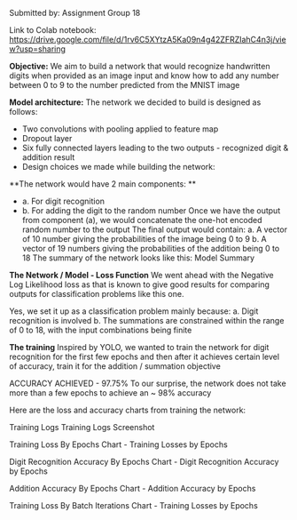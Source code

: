 Submitted by: Assignment Group 18

Link to Colab notebook: https://drive.google.com/file/d/1rv6C5XYtzA5Ka09n4g42ZFRZIahC4n3j/view?usp=sharing

**Objective:**
We aim to build a network that would recognize handwritten digits when provided as an image input and know how to add any number between 0 to 9 to the number predicted from the MNIST image

**Model architecture:**
The network we decided to build is designed as follows:

- Two convolutions with pooling applied to feature map
- Dropout layer
- Six fully connected layers leading to the two outputs - recognized digit & addition result
- Design choices we made while building the network:

**The network would have 2 main components: **
- a. For digit recognition 
- b. For adding the digit to the random number
Once we have the output from component (a), we would concatenate the one-hot encoded random number to the output
The final output would contain: a. A vector of 10 number giving the probabilities of the image being 0 to 9 b. A vector of 19 numbers giving the probabilities of the addition being 0 to 18
The summary of the network looks like this:
Model Summary

**The Network / Model - Loss Function**
We went ahead with the Negative Log Likelihood loss as that is known to give good results for comparing outputs for classification problems like this one.

Yes, we set it up as a classification problem mainly because: a. Digit recognition is involved b. The summations are constrained within the range of 0 to 18, with the input combinations being finite

**The training**
Inspired by YOLO, we wanted to train the network for digit recognition for the first few epochs and then after it achieves certain level of accuracy, train it for the addition / summation objective

ACCURACY ACHIEVED - 97.75%
To our surprise, the network does not take more than a few epochs to achieve an ~ 98% accuracy

Here are the loss and accuracy charts from training the network:

Training Logs
Training Logs Screenshot

Training Loss By Epochs
Chart - Training Losses by Epochs

Digit Recognition Accuracy By Epochs
Chart - Digit Recognition Accuracy by Epochs

Addition Accuracy By Epochs
Chart - Addition Accuracy by Epochs

Training Loss By Batch Iterations
Chart - Training Losses by Epochs
